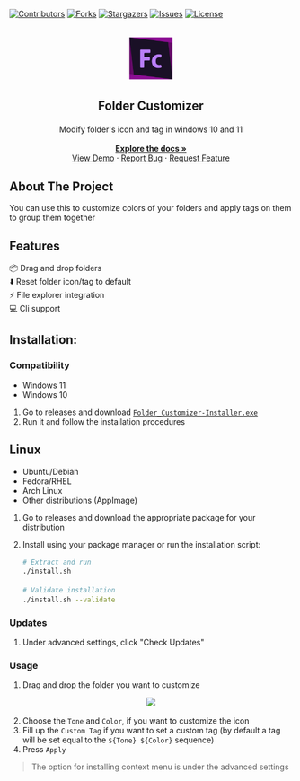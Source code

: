 <a id="readme-top"></a>

[![Contributors][contributors-shield]][contributors-url]
[![Forks][forks-shield]][forks-url]
[![Stargazers][stars-shield]][stars-url]
[![Issues][issues-shield]][issues-url]
[![License][license-shield]][license-url]

<!-- [![LinkedIn][linkedin-shield]][linkedin-url] -->

<br />
<div align="center">
  <a href="https://github.com/Deadbush225/RePhrase">
    <img src="./Icons/Folder Customizer.png" alt="Logo" width="80" height="80">
  </a>
  <h3 style="font-size: 1.5em" align="center">Folder Customizer</h3>

  <p align="center">
    Modify folder's icon and tag in windows 10 and 11
    <br />
    <br />
    <a href="./docs/docs.md"><strong>Explore the docs »</strong></a>
    <br />
    <a href="https://github.com/Deadbush225/RePhrase#Demo">View Demo</a>
    &middot;
    <a href="https://github.com/Deadbush225/RePhrase/issues/new?labels=bug&template=bug-report---.md">Report Bug</a>
    &middot;
    <a href="https://github.com/Deadbush225/RePhrase/issues/new?labels=enhancement&template=feature-request---.md">Request Feature</a>
  </p>
</div>

## About The Project

You can use this to customize colors of your folders and apply tags on them to group them together

## Features

📦 Drag and drop folders <br>
⬇️ Reset folder icon/tag to default <br>
⚡ File explorer integration <br>
💻 Cli support <br>

<!-- ### Demo -->
<!-- <div align="center"><img src="./docs/demo.gif" width="650"></img></div> -->

## Installation:

### Compatibility

- Windows 11
- Windows 10

1. Go to releases and download [`Folder_Customizer-Installer.exe`](https://github.com/Deadbush225/Folder-Customizer/releases/)
2. Run it and follow the installation procedures

## Linux

- Ubuntu/Debian
- Fedora/RHEL
- Arch Linux
- Other distributions (AppImage)

1. Go to releases and download the appropriate package for your distribution
2. Install using your package manager or run the installation script:

   ```bash
   # Extract and run
   ./install.sh

   # Validate installation
   ./install.sh --validate
   ```

### Updates

1. Under advanced settings, click "Check Updates"

### Usage

1. Drag and drop the folder you want to customize

<div align="center"><img src="https://github.com/user-attachments/assets/8d5329ed-1b35-43a3-be1a-a49d7340519c" width="650"></img></div>

2. Choose the `Tone` and `Color`, if you want to customize the icon
3. Fill up the `Custom Tag` if you want to set a custom tag (by default a tag will be set equal to the `${Tone} ${Color}` sequence)
4. Press `Apply`

> The option for installing context menu is under the advanced settings

<!-- MARKDOWN LINKS & IMAGES -->
<!-- https://www.markdownguide.org/basic-syntax/#reference-style-links -->

[contributors-shield]: https://img.shields.io/github/contributors/Deadbush225/Folder-Customizer?style=for-the-badge
[contributors-url]: https://github.com/Deadbush225/Folder-Customizer/graphs/contributors
[forks-shield]: https://img.shields.io/github/forks/Deadbush225/Folder-Customizer?style=for-the-badge
[forks-url]: https://github.com/Deadbush225/Folder-Customizer/forks
[stars-shield]: https://img.shields.io/github/stars/Deadbush225/Folder-Customizer?style=for-the-badge
[stars-url]: https://github.com/Deadbush225/Folder-Customizer/stargazers
[issues-shield]: https://img.shields.io/github/issues/Deadbush225/Folder-Customizer?style=for-the-badge
[issues-url]: https://github.com/Deadbush225/Folder-Customizer/issues
[license-shield]: https://img.shields.io/github/license/Deadbush225/Folder-Customizer?style=for-the-badge
[license-url]: https://github.com/Deadbush225/Folder-Customizer/blob/master/LICENSE.txt
[linkedin-shield]: https://img.shields.io/badge/-LinkedIn-black.svg?style=for-the-badge&logo=linkedin&colorB=555
[linkedin-url]: https://www.linkedin.com/in/eliazar-inso-0342b7210/
[product-screenshot]: images/screenshot.png
